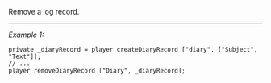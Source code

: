 Remove a log record.


---
*Example 1:*
```sqf
private _diaryRecord = player createDiaryRecord ["diary", ["Subject", "Text"]];
// ...
player removeDiaryRecord ["Diary", _diaryRecord];
```
